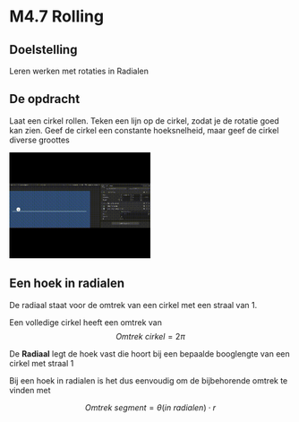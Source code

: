 # M4.7 Rolling


## Doelstelling
Leren werken met rotaties in Radialen
 
## De opdracht
Laat een cirkel rollen. Teken een lijn op de cirkel, zodat je de rotatie goed kan zien. Geef de cirkel een constante hoeksnelheid, maar geef de cirkel diverse groottes 

<img src="images/rollin.gif" alt="clock assets" width="50%"/>

## Een hoek in radialen

De radiaal staat voor de omtrek van een cirkel met een straal van 1. 

Een volledige cirkel heeft een omtrek van 
$$ Omtrek~cirkel = 2 \pi $$

De **Radiaal** legt de hoek vast die hoort bij een bepaalde booglengte van een cirkel met straal 1

Bij een hoek in radialen is het dus eenvoudig om de bijbehorende omtrek te vinden met

$$ Omtrek~segment = \theta (in~radialen) \cdot r $$
